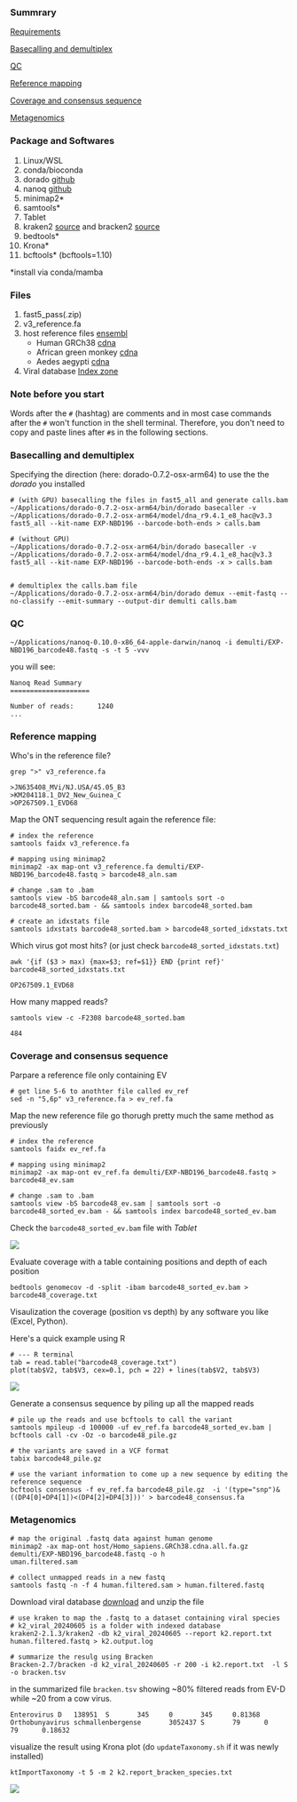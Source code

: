 ### Summrary 

[Requirements](#package-and-softwares)

[Basecalling and demultiplex](#basecalling-and-demultiplex)

[QC](#qc)

[Reference mapping](#reference-mapping)

[Coverage and consensus sequence](#coverage-and-consensus-sequence)

[Metagenomics](#metagenomics)



### Package and Softwares 

1. Linux/WSL
2. conda/bioconda 
3. dorado [github](https://github.com/nanoporetech/dorado)
4. nanoq [github](https://github.com/esteinig/nanoq)
5. minimap2*
6. samtools*
7. Tablet 
8. kraken2 [source](https://ccb.jhu.edu/software/kraken2/index.shtml) and bracken2 [source](https://ccb.jhu.edu/software/bracken/)
9. bedtools*
10. Krona*
11. bcftools* (bcftools=1.10)

*install via conda/mamba


### Files 

1. fast5_pass(.zip)
2. v3_reference.fa
3. host reference files [ensembl](https://asia.ensembl.org/Chlorocebus_sabaeus/Info/Index)
	- Human GRCh38 [cdna](https://ftp.ensembl.org/pub/release-112/fasta/homo_sapiens/)
	- African green monkey [cdna](https://ftp.ensembl.org/pub/release-112/fasta/chlorocebus_sabaeus/)
	- Aedes aegypti [cdna](https://ftp.ensemblgenomes.ebi.ac.uk/pub/metazoa/release-59/fasta/aedes_aegypti_lvpagwg/)
4. Viral database [Index zone](https://benlangmead.github.io/aws-indexes/k2)


### Note before you start

Words after the `#` (hashtag) are comments and in most case commands after the `#` won't function in the shell terminal. Therefore, you don't need to copy and paste lines after `#`s in the following sections. 



### Basecalling and demultiplex 


Specifying the direction (here: dorado-0.7.2-osx-arm64) to use the the _dorado_ you installed

```
# (with GPU) basecalling the files in fast5_all and generate calls.bam
~/Applications/dorado-0.7.2-osx-arm64/bin/dorado basecaller -v ~/Applications/dorado-0.7.2-osx-arm64/model/dna_r9.4.1_e8_hac@v3.3 fast5_all --kit-name EXP-NBD196 --barcode-both-ends > calls.bam

# (without GPU)
~/Applications/dorado-0.7.2-osx-arm64/bin/dorado basecaller -v ~/Applications/dorado-0.7.2-osx-arm64/model/dna_r9.4.1_e8_hac@v3.3 fast5_all --kit-name EXP-NBD196 --barcode-both-ends -x > calls.bam


# demultiplex the calls.bam file
~/Applications/dorado-0.7.2-osx-arm64/bin/dorado demux --emit-fastq --no-classify --emit-summary --output-dir demulti calls.bam
```

### QC 

```
~/Applications/nanoq-0.10.0-x86_64-apple-darwin/nanoq -i demulti/EXP-NBD196_barcode48.fastq -s -t 5 -vvv
```

you will see:

    Nanoq Read Summary
    ====================
    
    Number of reads:      1240
    ...



### Reference mapping 


Who's in the reference file?

```
grep ">" v3_reference.fa
```

    >JN635408_MVi/NJ.USA/45.05_B3
    >KM204118.1_DV2_New_Guinea_C
    >OP267509.1_EVD68


Map the ONT sequencing result again the reference file: 


```
# index the reference
samtools faidx v3_reference.fa 

# mapping using minimap2
minimap2 -ax map-ont v3_reference.fa demulti/EXP-NBD196_barcode48.fastq > barcode48_aln.sam

# change .sam to .bam
samtools view -bS barcode48_aln.sam | samtools sort -o barcode48_sorted.bam - && samtools index barcode48_sorted.bam

# create an idxstats file
samtools idxstats barcode48_sorted.bam > barcode48_sorted_idxstats.txt
```


Which virus got most hits? (or just check `barcode48_sorted_idxstats.txt`)
```
awk '{if ($3 > max) {max=$3; ref=$1}} END {print ref}' barcode48_sorted_idxstats.txt
```

    OP267509.1_EVD68

How many mapped reads?

```
samtools view -c -F2308 barcode48_sorted.bam
```

    484


### Coverage and consensus sequence 

Parpare a reference file only containing EV

```
# get line 5-6 to anothter file called ev_ref
sed -n "5,6p" v3_reference.fa > ev_ref.fa
```

Map the new reference file go thorugh pretty much the same method as previously

```
# index the reference
samtools faidx ev_ref.fa

# mapping using minimap2
minimap2 -ax map-ont ev_ref.fa demulti/EXP-NBD196_barcode48.fastq > barcode48_ev.sam

# change .sam to .bam
samtools view -bS barcode48_ev.sam | samtools sort -o barcode48_sorted_ev.bam - && samtools index barcode48_sorted_ev.bam
```

Check the `barcode48_sorted_ev.bam` file with _Tablet_


![](tablet.png)


Evaluate coverage with a table containing positions and depth of each position

```
bedtools genomecov -d -split -ibam barcode48_sorted_ev.bam > barcode48_coverage.txt
```


Visaulization the coverage (position vs depth) by any software you like (Excel, Python). 

Here's a quick example using R

```
# --- R terminal
tab = read.table("barcode48_coverage.txt")
plot(tab$V2, tab$V3, cex=0.1, pch = 22) + lines(tab$V2, tab$V3)
```

![](coverage.png)


Generate a consensus sequence by piling up all the mapped reads 

```
# pile up the reads and use bcftools to call the variant 
samtools mpileup -d 100000 -uf ev_ref.fa barcode48_sorted_ev.bam | bcftools call -cv -Oz -o barcode48_pile.gz

# the variants are saved in a VCF format
tabix barcode48_pile.gz

# use the variant information to come up a new sequence by editing the reference sequence
bcftools consensus -f ev_ref.fa barcode48_pile.gz  -i '(type="snp")&((DP4[0]+DP4[1])<(DP4[2]+DP4[3]))' > barcode48_consensus.fa
```




### Metagenomics

```
# map the original .fastq data against human genome
minimap2 -ax map-ont host/Homo_sapiens.GRCh38.cdna.all.fa.gz demulti/EXP-NBD196_barcode48.fastq -o h
uman.filtered.sam

# collect unmapped reads in a new fastq
samtools fastq -n -f 4 human.filtered.sam > human.filtered.fastq
```

Download viral database [download](#files) and unzip the file 

```
# use kraken to map the .fastq to a dataset containing viral species
# k2_viral_20240605 is a folder with indexed database
kraken2-2.1.3/kraken2 -db k2_viral_20240605 --report k2.report.txt human.filtered.fastq > k2.output.log

# summarize the resulg using Bracken
Bracken-2.7/bracken -d k2_viral_20240605 -r 200 -i k2.report.txt  -l S -o bracken.tsv
```

in the summarized file `bracken.tsv` showing ~80% filtered reads from EV-D while ~20 from a cow virus.

    Enterovirus D   138951  S       345     0       345     0.81368
    Orthobunyavirus schmallenbergense       3052437 S       79      0       79      0.18632



visualize the result using Krona plot (do `updateTaxonomy.sh` if it was newly installed)

```
ktImportTaxonomy -t 5 -m 2 k2.report_bracken_species.txt
```

![](krona.png)

